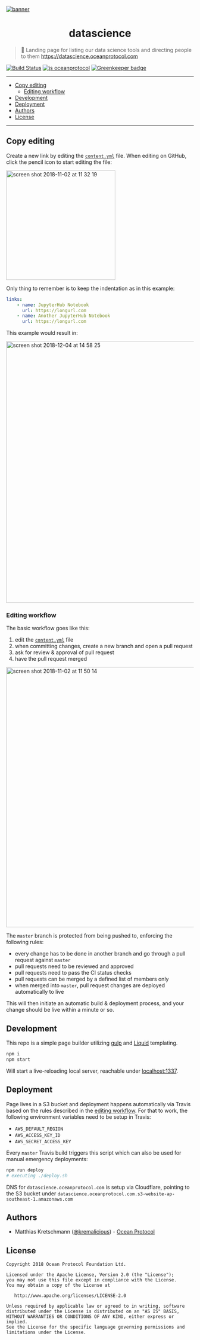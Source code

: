 [![banner](https://raw.githubusercontent.com/oceanprotocol/art/master/github/repo-banner%402x.png)](https://oceanprotocol.com)

<h1 align="center">datascience</h1>

> 🦞 Landing page for listing our data science tools and directing people to them
> https://datascience.oceanprotocol.com

[![Build Status](https://travis-ci.com/oceanprotocol/datascience.svg?token=3psqw6c8KMDqfdGQ2x6d&branch=master)](https://travis-ci.com/oceanprotocol/datascience)
[![js oceanprotocol](https://img.shields.io/badge/js-oceanprotocol-7b1173.svg)](https://github.com/oceanprotocol/eslint-config-oceanprotocol) [![Greenkeeper badge](https://badges.greenkeeper.io/oceanprotocol/datascience.svg)](https://greenkeeper.io/)

---

- [Copy editing](#copy-editing)
  - [Editing workflow](#editing-workflow)
- [Development](#development)
- [Deployment](#deployment)
- [Authors](#authors)
- [License](#license)

---

## Copy editing

Create a new link by editing the [`content.yml`](content.yml) file. When editing on GitHub, click the pencil icon to start editing the file:

<img width="293" alt="screen shot 2018-11-02 at 11 32 19" src="https://user-images.githubusercontent.com/90316/47910420-15142280-de93-11e8-8ab8-b8616abb7e60.png">

Only thing to remember is to keep the indentation as in this example:

```yaml
links:
    - name: JupyterHub Notebook
      url: https://longurl.com
    - name: Another JupyterHub Notebook
      url: https://longurl.com
```

This example would result in:

<img width="700" alt="screen shot 2018-12-04 at 14 58 25" src="https://user-images.githubusercontent.com/90316/49446699-152a7980-f7d5-11e8-8945-959f2e05e90b.png">


### Editing workflow

The basic workflow goes like this:

1. edit the [`content.yml`](content.yml) file
2. when committing changes, create a new branch and open a pull request
3. ask for review & approval of pull request
4. have the pull request merged

<img width="696" alt="screen shot 2018-11-02 at 11 50 14" src="https://user-images.githubusercontent.com/90316/47911346-7dfc9a00-de95-11e8-9414-71fe63b1577b.png">

The `master` branch is protected from being pushed to, enforcing the following rules:

-   every change has to be done in another branch and go through a pull request against `master`
-   pull requests need to be reviewed and approved
-   pull requests need to pass the CI status checks
-   pull requests can be merged by a defined list of members only
-   when merged into `master`, pull request changes are deployed automatically to live

This will then initiate an automatic build & deployment process, and your change should be live within a minute or so.

## Development

This repo is a simple page builder utilizing [gulp](https://gulpjs.com) and [Liquid](https://shopify.github.io/liquid/) templating.

```bash
npm i
npm start
```

Will start a live-reloading local server, reachable under [localhost:1337](http://localhost:1337).

## Deployment

Page lives in a S3 bucket and deployment happens automatically via Travis based on the rules described in the [editing workflow](#editing-workflow). For that to work, the following environment variables need to be setup in Travis:

-   `AWS_DEFAULT_REGION`
-   `AWS_ACCESS_KEY_ID`
-   `AWS_SECRET_ACCESS_KEY`

Every `master` Travis build triggers this script which can also be used for manual emergency deployments:

```bash
npm run deploy
# executing ./deploy.sh
```

DNS for `datascience.oceanprotocol.com` is setup via Cloudflare, pointing to the S3 bucket under `datascience.oceanprotocol.com.s3-website-ap-southeast-1.amazonaws.com`

## Authors

-   Matthias Kretschmann ([@kremalicious](https://github.com/kremalicious)) - [Ocean Protocol](https://oceanprotocol.com)

## License

```
Copyright 2018 Ocean Protocol Foundation Ltd.

Licensed under the Apache License, Version 2.0 (the "License");
you may not use this file except in compliance with the License.
You may obtain a copy of the License at

   http://www.apache.org/licenses/LICENSE-2.0

Unless required by applicable law or agreed to in writing, software
distributed under the License is distributed on an "AS IS" BASIS,
WITHOUT WARRANTIES OR CONDITIONS OF ANY KIND, either express or implied.
See the License for the specific language governing permissions and
limitations under the License.
```
